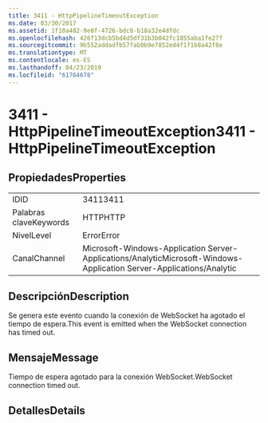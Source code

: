 ```yaml
---
title: 3411 - HttpPipelineTimeoutException
ms.date: 03/30/2017
ms.assetid: 1f10a482-9e8f-4726-bdc8-b18a32e4dfdc
ms.openlocfilehash: 426f13dcb5bd4d5df31b3b042fc1855aba1fe27f
ms.sourcegitcommit: 9b552addadfb57fab0b9e7852ed4f1f1b8a42f8e
ms.translationtype: MT
ms.contentlocale: es-ES
ms.lasthandoff: 04/23/2019
ms.locfileid: "61764678"
---
```

# <a name="3411---httppipelinetimeoutexception"></a><span data-ttu-id="7e123-102">3411 - HttpPipelineTimeoutException</span><span class="sxs-lookup"><span data-stu-id="7e123-102">3411 - HttpPipelineTimeoutException</span></span>
## <a name="properties"></a><span data-ttu-id="7e123-103">Propiedades</span><span class="sxs-lookup"><span data-stu-id="7e123-103">Properties</span></span>  
  
|||  
|-|-|  
|<span data-ttu-id="7e123-104">ID</span><span class="sxs-lookup"><span data-stu-id="7e123-104">ID</span></span>|<span data-ttu-id="7e123-105">3411</span><span class="sxs-lookup"><span data-stu-id="7e123-105">3411</span></span>|  
|<span data-ttu-id="7e123-106">Palabras clave</span><span class="sxs-lookup"><span data-stu-id="7e123-106">Keywords</span></span>|<span data-ttu-id="7e123-107">HTTP</span><span class="sxs-lookup"><span data-stu-id="7e123-107">HTTP</span></span>|  
|<span data-ttu-id="7e123-108">Nivel</span><span class="sxs-lookup"><span data-stu-id="7e123-108">Level</span></span>|<span data-ttu-id="7e123-109">Error</span><span class="sxs-lookup"><span data-stu-id="7e123-109">Error</span></span>|  
|<span data-ttu-id="7e123-110">Canal</span><span class="sxs-lookup"><span data-stu-id="7e123-110">Channel</span></span>|<span data-ttu-id="7e123-111">Microsoft-Windows-Application Server-Applications/Analytic</span><span class="sxs-lookup"><span data-stu-id="7e123-111">Microsoft-Windows-Application Server-Applications/Analytic</span></span>|  
  
## <a name="description"></a><span data-ttu-id="7e123-112">Descripción</span><span class="sxs-lookup"><span data-stu-id="7e123-112">Description</span></span>  
 <span data-ttu-id="7e123-113">Se genera este evento cuando la conexión de WebSocket ha agotado el tiempo de espera.</span><span class="sxs-lookup"><span data-stu-id="7e123-113">This event is emitted when the WebSocket connection has timed out.</span></span>  
  
## <a name="message"></a><span data-ttu-id="7e123-114">Mensaje</span><span class="sxs-lookup"><span data-stu-id="7e123-114">Message</span></span>  
 <span data-ttu-id="7e123-115">Tiempo de espera agotado para la conexión WebSocket.</span><span class="sxs-lookup"><span data-stu-id="7e123-115">WebSocket connection timed out.</span></span>  
  
## <a name="details"></a><span data-ttu-id="7e123-116">Detalles</span><span class="sxs-lookup"><span data-stu-id="7e123-116">Details</span></span>
